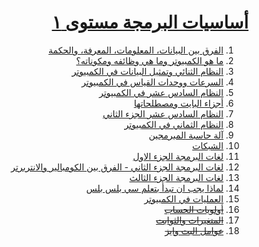 <div dir="rtl">

# [أساسيات البرمجة مستوى ١](https://programmingadvices.com/p/00316b)

1. [الفرق بين البيانات، المعلومات، المعرفة، والحكمة](src/_1_data_vs_information_vs_knowledge_vs_wisdom)
2. [ما هو الكمبيوتر وما هي وظائفه ومكوناته؟](src/_2_what_is_computer)
3. [النظام الثنائي وتمثيل البيانات في الكمبيوتر](src/_3_binary_system)
4. [السرعات ووحدات القياس في الكمبيوتر](src/_4_computer_speed_and_units)
5. [النظام السادس عشر في الكمبيوتر](src/_5_hexa)
6. [أجزاء البايت ومصطلحاتها](src/_6_byte_parts)
7. [ النظام السادس عشر الجزء الثاني](src/_7_hexa_part_2)
8. [النظام الثماني في الكمبيوتر](src/_8_octal)
9. [آلة حاسبة المبرمجين](src/_9_programmer_calculator)
10. [الشبكات](src/_10_networks_part_1)
11. [لغات البرمجة الجزء الاول](src/_11_programming_languages_and_levels)
12. [لغات البرمجة الجزء الثاني - الفرق بين الكومبالير والانتربرتر](src/_12_compiler_vs_interpreter)
13. [لغات البرمجة الجزء الثالث](src/_13_which_programming_language_is_better)
14. [لماذا يجب ان تبدأ بتعلم سي بلس بلس](src/_14_why_you_should_start_with_c_plus_plus)
15. [العمليات في الكمبيوتر](src/_15_operators_in_compter)
16. ~~[أولويات الحساب]()~~
17. ~~[المتغيرات والثوابت]()~~
18. ~~[عوامل البت وايز]()~~

</div>